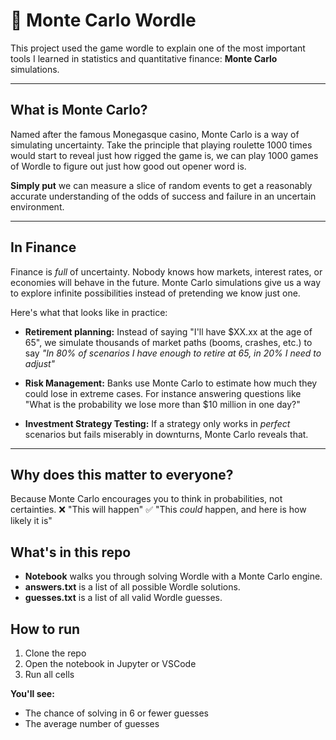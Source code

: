 # 🎲 Monte Carlo Wordle
This project used the game wordle to explain one of the most important tools I learned in statistics and quantitative finance: **Monte Carlo** simulations.

<hr>

## What is Monte Carlo?
Named after the famous Monegasque casino, Monte Carlo is a way of simulating uncertainty. Take the principle that playing roulette 1000 times would start to reveal just how rigged the game is, we can play 1000 games of Wordle to figure out just how good out opener word is.

**Simply put** we can measure a slice of random events to get a reasonably accurate understanding of the odds of success and failure in an uncertain environment.

<hr>

## In Finance
Finance is *full* of uncertainty. Nobody knows how markets, interest rates, or economies will behave in the future. Monte Carlo simulations give us a way to explore infinite possibilities instead of pretending we know just one.

Here's what that looks like in practice:

- **Retirement planning:**
Instead of saying "I'll have $XX.xx at the age of 65", we simulate thousands of market paths (booms, crashes, etc.) to say *"In 80% of scenarios I have enough to retire at 65, in 20% I need to adjust"*

- **Risk Management:**
Banks use Monte Carlo to estimate how much they could lose in extreme cases. For instance answering questions like "What is the probability we lose more than $10 million in one day?"

- **Investment Strategy Testing:**
If a strategy only works in *perfect* scenarios but fails miserably in downturns, Monte Carlo reveals that.

<hr>

## Why does this matter to everyone?
Because Monte Carlo encourages you to think in probabilities, not certainties.
❌ "This will happen"
✅ "This *could* happen, and here is how likely it is"


## What's in this repo
- **Notebook** walks you through solving Wordle with a Monte Carlo engine.
- **answers.txt** is a list of all possible Wordle solutions.
- **guesses.txt** is a list of all valid Wordle guesses.


## How to run
1. Clone the repo
2. Open the notebook in Jupyter or VSCode
3. Run all cells

**You'll see:**
- The chance of solving in 6 or fewer guesses
- The average number of guesses
